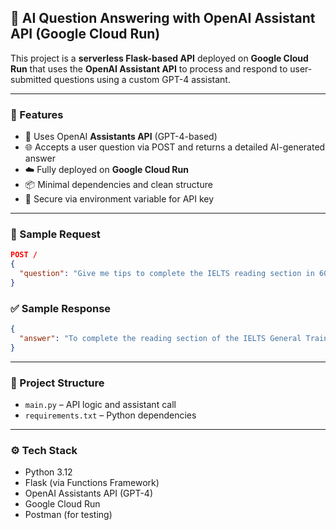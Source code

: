 ## 🧠 AI Question Answering with OpenAI Assistant API (Google Cloud Run)

This project is a **serverless Flask-based API** deployed on **Google Cloud Run** that uses the **OpenAI Assistant API** to process and respond to user-submitted questions using a custom GPT-4 assistant.

---

### 🔧 Features

* 🧠 Uses OpenAI **Assistants API** (GPT-4-based)
* 🌐 Accepts a user question via POST and returns a detailed AI-generated answer
* ☁️ Fully deployed on **Google Cloud Run**
* 📦 Minimal dependencies and clean structure
* 🔐 Secure via environment variable for API key

---

### 🧪 Sample Request

```json
POST /
{
  "question": "Give me tips to complete the IELTS reading section in 60 minutes using Test 2"
}
```

### ✅ Sample Response

```json
{
  "answer": "To complete the reading section of the IELTS General Training Test within 60 minutes..."
}
```

---

### 📁 Project Structure

* `main.py` – API logic and assistant call
* `requirements.txt` – Python dependencies

---

### ⚙️ Tech Stack

* Python 3.12
* Flask (via Functions Framework)
* OpenAI Assistants API (GPT-4)
* Google Cloud Run
* Postman (for testing)
